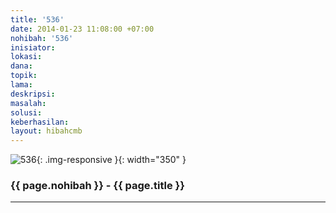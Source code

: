 ```yaml
---
title: '536'
date: 2014-01-23 11:08:00 +07:00
nohibah: '536'
inisiator: 
lokasi: 
dana: 
topik: 
lama: 
deskripsi: 
masalah: 
solusi: 
keberhasilan: 
layout: hibahcmb
---
```


![536](/static/img/hibahcmb/536.png){: .img-responsive }{: width="350" }

### {{ page.nohibah }} - {{ page.title }}

---
